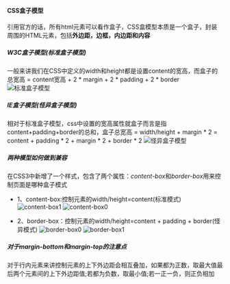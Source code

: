 #### CSS盒子模型

引用官方的话，所有html元素可以看作盒子，CSS盒模型本质是一个盒子，封装周围的HTML元素，包括<strong>外边距，边框，内边距和内容</strong>
##### W3C盒子模型(标准盒子模型)
一般来讲我们在CSS中定义的width和height都是设置content的宽高，而盒子的总宽高 = content宽高 + 2 * margin + 2 * padding + 2 * border
![标准盒子模型](https://img-blog.csdnimg.cn/20200522114425140.jpg?x-oss-process=image/watermark,type_ZmFuZ3poZW5naGVpdGk,shadow_10,text_aHR0cHM6Ly9ibG9nLmNzZG4ubmV0L0VjaG9fX19FY2hv,size_16,color_FFFFFF,t_70#pic_center)

##### IE盒子模型(怪异盒子模型)
相对于标准盒子模型，css中设置的宽高属性就盒子而言是指content+padding+border的总和，盒子总宽高 = width/height + margin * 2 = content + padding * 2 + margin * 2 + border * 2
![怪异盒子模型](https://img-blog.csdnimg.cn/20200522160015213.jpg?x-oss-process=image/watermark,type_ZmFuZ3poZW5naGVpdGk,shadow_10,text_aHR0cHM6Ly9ibG9nLmNzZG4ubmV0L0VjaG9fX19FY2hv,size_16,color_FFFFFF,t_70#pic_center)
##### 两种模型如何做到兼容
在CSS3中新增了一个样式，包含了两个属性：<em>content-box</em>和<em>border-box</em>用来控制页面是哪种盒子模式
* 1、content-box:控制元素的width/height=content(标准模式)
![content-box1](https://img-blog.csdnimg.cn/20200522174311935.png#pic_center)
![content-box0](https://img-blog.csdnimg.cn/20200522174311942.png#pic_center)

* 2、border-box：控制元素的width/height=content + padding + border(怪异模式)
![border-box0](https://img-blog.csdnimg.cn/20200522174311945.png#pic_center)
![border-box1](https://img-blog.csdnimg.cn/20200522174311940.png#pic_center)
##### 对于margin-bottom和margin-top的注意点
对于行内元素来讲控制元素的上下外边距会相互叠加，如果都为正数，取最大值最后两个元素间的上下外边距值;若都为负数，取最小值;若一正一负，则正负相加